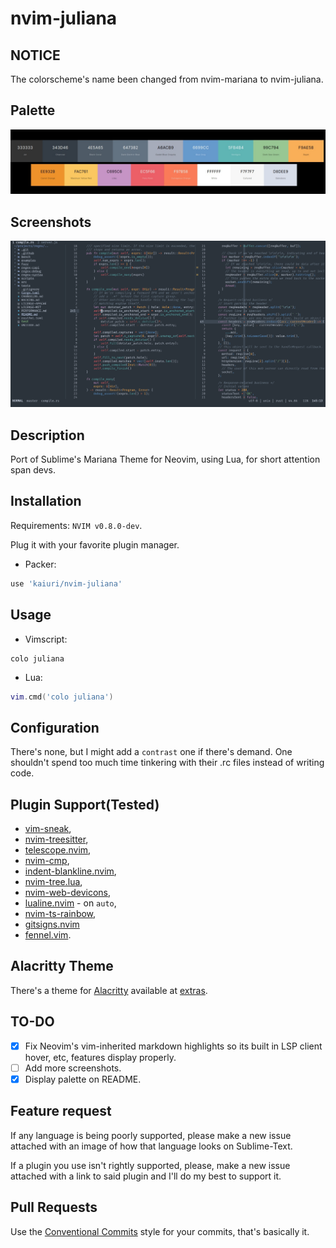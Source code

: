 # nvim-juliana

## NOTICE

The colorscheme's name been changed from nvim-mariana to nvim-juliana.

## Palette

![](./assets/palette.jpg)

## Screenshots

![](./assets/nvim-juliana.png)

## Description

Port of Sublime's Mariana Theme for Neovim, using Lua, for short attention span devs.

## Installation

Requirements: `NVIM v0.8.0-dev`.

Plug it with your favorite plugin manager.

- Packer:

```lua
use 'kaiuri/nvim-juliana'
```

## Usage

- Vimscript:

```vim
colo juliana
```

- Lua:

```lua
vim.cmd('colo juliana')
```

## Configuration

There's none, but I might add a `contrast` one if there's demand. One shouldn't spend too much time tinkering with their .rc files instead of writing code.

## Plugin Support(Tested)

- [vim-sneak](https://github.com/justinmk/vim-sneak),
- [nvim-treesitter](https://github.com/nvim-treesitter/nvim-treesitter),
- [telescope.nvim](https://github.com/nvim-telescope/telescope.nvim),
- [nvim-cmp](https://github.com/hrsh7th/nvim-cmp),
- [indent-blankline.nvim](https://github.com/lukas-reineke/indent-blankline.nvim),
- [nvim-tree.lua](https://github.com/kyazdani42/nvim-tree.lua),
- [nvim-web-devicons](https://github.com/kyazdani42/nvim-web-devicons),
- [lualine.nvim](https://github.com/nvim-lualine/lualine.nvim) - on `auto`,
- [nvim-ts-rainbow](https://github.com/p00f/nvim-ts-rainbow),
- [gitsigns.nvim](https://github.com/lewis6991/gitsigns.nvim)
- [fennel.vim](https://github.com/bakpakin/fennel.vim).

## Alacritty Theme

There's a theme for [Alacritty](https://github.com/alacritty/alacritty/) available at [extras](./extras/juliana_alacritty.yml).

## TO-DO

- [x] Fix Neovim's vim-inherited markdown highlights so its built in LSP client hover, etc, features display properly.
- [ ] Add more screenshots.
- [x] Display palette on README.

## Feature request

If any language is being poorly supported, please make a new issue attached with an image of how that language looks on Sublime-Text.

If a plugin you use isn't rightly supported, please, make a new issue attached with a link to said plugin and I'll do my best to support it.

## Pull Requests

Use the [Conventional Commits](https://www.conventionalcommits.org/en/v1.0.0/) style for your commits, that's basically it.
